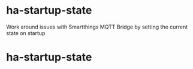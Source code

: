 # ha-startup-state
Work around issues with Smartthings MQTT Bridge by setting the current state on startup
# ha-startup-state
